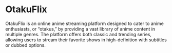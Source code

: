 # OtakuFlix
OtakuFlix is an online anime streaming platform designed to cater to anime enthusiasts, or “otakus,” by providing a vast library of anime content in multiple genres. The platform offers both classic and trending series, allowing users to stream their favorite shows in high-definition with subtitles or dubbed options. 
